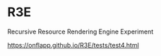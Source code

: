 # R3E
Recursive Resource Rendering Engine Experiment

https://onflapp.github.io/R3E/tests/test4.html
